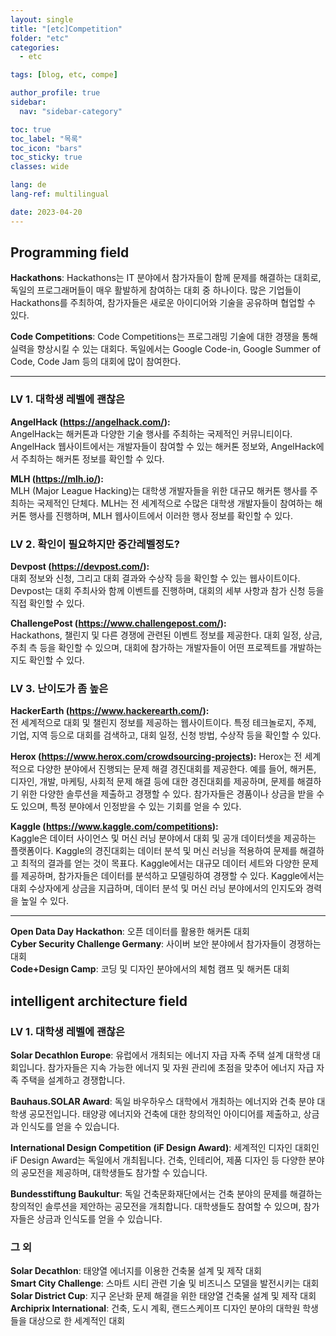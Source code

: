 ```yaml
---
layout: single
title: "[etc]Competition"
folder: "etc"
categories:
  - etc

tags: [blog, etc, compe]

author_profile: true
sidebar:
  nav: "sidebar-category"

toc: true
toc_label: "목록"
toc_icon: "bars"
toc_sticky: true
classes: wide

lang: de
lang-ref: multilingual

date: 2023-04-20
---
```


## Programming field

**Hackathons**: Hackathons는 IT 분야에서 참가자들이 함께 문제를 해결하는 대회로, 독일의 프로그래머들이 매우 활발하게 참여하는 대회 중 하나이다. 많은 기업들이 Hackathons를 주최하여, 참가자들은 새로운 아이디어와 기술을 공유하며 협업할 수 있다.

**Code Competitions**: Code Competitions는 프로그래밍 기술에 대한 경쟁을 통해 실력을 향상시킬 수 있는 대회다. 독일에서는 Google Code-in, Google Summer of Code, Code Jam 등의 대회에 많이 참여한다.

---

### LV 1. 대학생 레벨에 괜찮은

**AngelHack (<https://angelhack.com/>):**  
AngelHack는 해커톤과 다양한 기술 행사를 주최하는 국제적인 커뮤니티이다. AngelHack 웹사이트에서는 개발자들이 참여할 수 있는 해커톤 정보와, AngelHack에서 주최하는 해커톤 정보를 확인할 수 있다.

**MLH (<https://mlh.io/>):**  
MLH (Major League Hacking)는 대학생 개발자들을 위한 대규모 해커톤 행사를 주최하는 국제적인 단체다. MLH는 전 세계적으로 수많은 대학생 개발자들이 참여하는 해커톤 행사를 진행하며, MLH 웹사이트에서 이러한 행사 정보를 확인할 수 있다.

### LV 2. 확인이 필요하지만 중간레벨정도?

**Devpost (<https://devpost.com/>):**  
대회 정보와 신청, 그리고 대회 결과와 수상작 등을 확인할 수 있는 웹사이트이다. Devpost는 대회 주최사와 함께 이벤트를 진행하며, 대회의 세부 사항과 참가 신청 등을 직접 확인할 수 있다.

**ChallengePost (<https://www.challengepost.com/>):**  
Hackathons, 챌린지 및 다른 경쟁에 관련된 이벤트 정보를 제공한다. 대회 일정, 상금, 주최 측 등을 확인할 수 있으며, 대회에 참가하는 개발자들이 어떤 프로젝트를 개발하는지도 확인할 수 있다.

### LV 3. 난이도가 좀 높은

**HackerEarth (<https://www.hackerearth.com/>):**  
전 세계적으로 대회 및 챌린지 정보를 제공하는 웹사이트이다. 특정 테크놀로지, 주제, 기업, 지역 등으로 대회를 검색하고, 대회 일정, 신청 방법, 수상작 등을 확인할 수 있다.

**Herox (<https://www.herox.com/crowdsourcing-projects>):**
Herox는 전 세계적으로 다양한 분야에서 진행되는 문제 해결 경진대회를 제공한다. 예를 들어, 해커톤, 디자인, 개발, 마케팅, 사회적 문제 해결 등에 대한 경진대회를 제공하며, 문제를 해결하기 위한 다양한 솔루션을 제출하고 경쟁할 수 있다. 참가자들은 경품이나 상금을 받을 수도 있으며, 특정 분야에서 인정받을 수 있는 기회를 얻을 수 있다.

**Kaggle (<https://www.kaggle.com/competitions>):**  
Kaggle은 데이터 사이언스 및 머신 러닝 분야에서 대회 및 공개 데이터셋을 제공하는 플랫폼이다. Kaggle의 경진대회는 데이터 분석 및 머신 러닝을 적용하여 문제를 해결하고 최적의 결과를 얻는 것이 목표다. Kaggle에서는 대규모 데이터 세트와 다양한 문제를 제공하며, 참가자들은 데이터를 분석하고 모델링하여 경쟁할 수 있다. Kaggle에서는 대회 수상자에게 상금을 지급하며, 데이터 분석 및 머신 러닝 분야에서의 인지도와 경력을 높일 수 있다.

---

**Open Data Day Hackathon**: 오픈 데이터를 활용한 해커톤 대회  
**Cyber Security Challenge Germany**: 사이버 보안 분야에서 참가자들이 경쟁하는 대회  
**Code+Design Camp**: 코딩 및 디자인 분야에서의 체험 캠프 및 해커톤 대회

## intelligent architecture field

### LV 1. 대학생 레벨에 괜찮은

**Solar Decathlon Europe**: 유럽에서 개최되는 에너지 자급 자족 주택 설계 대학생 대회입니다. 참가자들은 지속 가능한 에너지 및 자원 관리에 초점을 맞추어 에너지 자급 자족 주택을 설계하고 경쟁합니다.

**Bauhaus.SOLAR Award**: 독일 바우하우스 대학에서 개최하는 에너지와 건축 분야 대학생 공모전입니다. 태양광 에너지와 건축에 대한 창의적인 아이디어를 제출하고, 상금과 인식도를 얻을 수 있습니다.

**International Design Competition (iF Design Award)**: 세계적인 디자인 대회인 iF Design Award는 독일에서 개최됩니다. 건축, 인테리어, 제품 디자인 등 다양한 분야의 공모전을 제공하며, 대학생들도 참가할 수 있습니다.

**Bundesstiftung Baukultur**: 독일 건축문화재단에서는 건축 분야의 문제를 해결하는 창의적인 솔루션을 제안하는 공모전을 개최합니다. 대학생들도 참여할 수 있으며, 참가자들은 상금과 인식도를 얻을 수 있습니다.

### 그 외

**Solar Decathlon**: 태양열 에너지를 이용한 건축물 설계 및 제작 대회  
**Smart City Challenge**: 스마트 시티 관련 기술 및 비즈니스 모델을 발전시키는 대회  
**Solar District Cup**: 지구 온난화 문제 해결을 위한 태양열 건축물 설계 및 제작 대회  
**Archiprix International**: 건축, 도시 계획, 랜드스케이프 디자인 분야의 대학원 학생들을 대상으로 한 세계적인 대회
